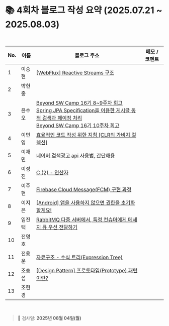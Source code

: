# 📚 4회차 블로그 작성 요약 (2025.07.21 ~ 2025.08.03)                                                                                                                                                                                                                                                 

<br>

| No. | 이름  | 블로그 주소                                                                                    | 메모 / 코멘트 |
|-----|-----|-------------------------------------------------------------------------------------------|----------|
| 1   | 이승현 | [[WebFlux] Reactive Streams 구조](https://ssddo-story.tistory.com/67)             |          |
| 2   | 박현종 |                                            |          |
| 3   | 윤수오 | [Beyond SW Camp 16기 8~9주차 회고](https://velog.io/@dbstndh12/Beyond-SW-Camp-16%EA%B8%B0-89%EC%A3%BC%EC%B0%A8-%ED%9A%8C%EA%B3%A0) <br>[Spring JPA Specification을 이용한 게시글 동적 검색과 페이징 처리](https://velog.io/@dbstndh12/Spring-JPA-Specification%EC%9D%84-%EC%9D%B4%EC%9A%A9%ED%95%9C-%EA%B2%8C%EC%8B%9C%EA%B8%80-%EB%8F%99%EC%A0%81-%EA%B2%80%EC%83%89%EA%B3%BC-%ED%8E%98%EC%9D%B4%EC%A7%95-%EC%B2%98%EB%A6%AC) <br> [Beyond SW Camp 16기 10주차 회고](https://velog.io/@dbstndh12/Beyond-SW-Camp-16%EA%B8%B0-10%EC%A3%BC%EC%B0%A8-%ED%9A%8C%EA%B3%A0)           |          |
| 4   | 이민영 | [효율적인 코드 작성 위한 지침 [CLR의 가비지 컬렉션]](https://stylish-minyoung.tistory.com/212)                            |          |
| 5   | 이재민 | [네이버 검색광고 api 사용법, 간단해용](https://jam-scribble.tistory.com/42)                 |          |
| 6   | 이정진 | [C (2) - 연산자](https://freshdev.tistory.com/58)                                         |          |
| 7   | 이주현 | [Firebase Cloud Message(FCM) 구현 과정](https://jujus.gitbook.io/jutrongs-docs/my-storage/react-native/firebase-cloud-message-fcm)  |          |
| 8   | 이지은 | [[Android] 앱을 사용하지 않으면 권한을 초기화 할게요!](https://ji-eeeun.tistory.com/126)         |          |
| 9   | 임진택 | [RabbitMQ 다중 서버에서, 특정 컨슈머에게 메세지 큐 우선 전달하기](https://taekt.tistory.com/42)                               |          |
| 10  | 전영호 |                                                                                           |          |
| 11  | 전용운 |   [자료구조 - 수식 트리(Expression Tree)](https://jun-yu.tistory.com/13)                                                                                      |          |
| 12  | 조승섭 | [[Design Pattern] 프로토타입(Prototype) 패턴이란?](https://seopseophaeee.tistory.com/10)                |          |
| 13  | 조현경 |                              |          |

<br>


> 📌 검사일: **2025년 08월 04일(월)**

